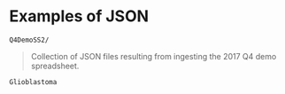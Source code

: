 # Examples of JSON

`Q4DemoSS2/`

>Collection of JSON files resulting from ingesting the 2017 Q4 demo spreadsheet.

`Glioblastoma`

>  